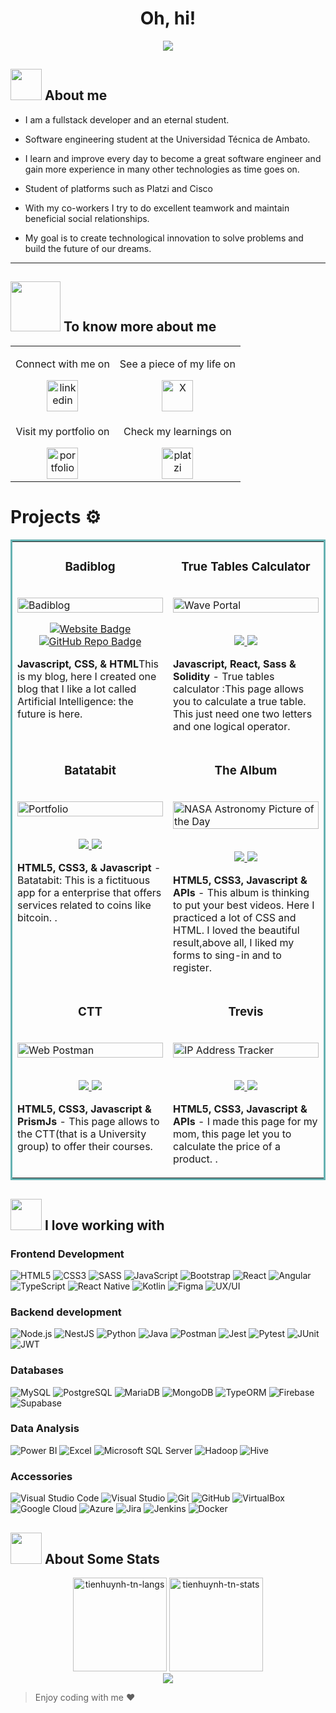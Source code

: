 
<h1 align="center"><b>Oh, hi!</b></h1>

<p align="center">
  <a href="https://github.com/DenverCoder1/readme-typing-svg"><img src="https://readme-typing-svg.herokuapp.com?font=Architects+Daughter&color=00FF00&size=25&center=true&vCenter=true&width=600&height=100&lines=I'm+Stalin+Badillo..⭐;Self-taught+Full-Stack+Developer,;Software+engineering+Student,;Let's+learn+and+create+together..<3++"></a>
</p>

## <picture><img src = "https://github.com/7oSkaaa/7oSkaaa/blob/main/Images/about_me.gif?raw=true" width = 50px></picture> About me

- I am a fullstack developer and an eternal student.
  
- Software engineering student at the Universidad Técnica de Ambato.

- I learn and improve every day to become a great software engineer and gain more experience in many other technologies as time goes on.

- Student of platforms such as Platzi and Cisco

- With my co-workers I try to do excellent teamwork and maintain beneficial social relationships.

- My goal is to create technological innovation to solve problems and build the future of our dreams.

  
___
## <img src='https://raw.githubusercontent.com/ShahriarShafin/ShahriarShafin/main/Assets/handshake.gif' width="80px"> To know more about me
<table align="center">
  <tr>
    <td align="center">
      <p>Connect with me on</p>
      <a href="https://www.linkedin.com/in/stalinbadillo/" target="blank">
        <img src="https://user-images.githubusercontent.com/88904952/234979284-68c11d7f-1acc-4f0c-ac78-044e1037d7b0.png" alt="linkedin" height="50" width="50" />
      </a>
    </td>
    <td align="center">
      <p>See a piece of my life on</p>
      <a href="https://twitter.com/badilleins" target="blank">
        <img src="https://static.vecteezy.com/system/resources/previews/034/716/139/non_2x/x-new-twitter-logo-free-png.png" alt="X" height="50" width="50" />
      </a>
    </td>
  </tr>
  <tr>
    <td align="center">
      <p>Visit my portfolio on</p>
      <a href="https://badilleins.github.io/" target="blank">
        <img src="https://cdn-icons-png.flaticon.com/512/2572/2572742.png" alt="portfolio" height="50" width="50" />
      </a>
    </td>
    <td align="center">
      <p>Check my learnings on</p>
      <a href="https://platzi.com/p/Badilleins/" target="blank">
        <img src="https://static.platzi.com/media/blog/unnamed-8089fc33-6322-4bd3-85de-1da032257d4b.png" alt="platzi" height="50" width="50" />
      </a>
    </td>
  </tr>
</table>

# Projects ⚙️

<!-- <h1 align="center">Projects</h1> -->
<table bordercolor="#66b2b2">

<tr>
<td width="50%" valign="top">
<h3 align="center">Badiblog</h3>

<br />
<img src="https://camo.githubusercontent.com/1be467a1e2f57943cd89559f3ab2613bcd1ba10b9c1c9358c9b237e115b88e08/68747470733a2f2f692e6962622e636f2f35466e3647644a2f652d686f6d652e706e67" width="100%" alt="Badiblog"/>
<br />

<p align="center">
  <a href="http://foodtrackr.me/BadiBlog/" target="_blank">
    <img src="https://img.shields.io/static/v1?label=Website&message=BadiBlog&color=0db7ed&style=for-the-badge&logo=google-chrome&logoColor=white" alt="Website Badge"/>
  </a>

  <a href="https://github.com/badilleins/BadiBlog" target="_blank">
    <img src="https://img.shields.io/static/v1?label=GitHub&message=Repo&color=181717&style=for-the-badge&logo=github&logoColor=white" alt="GitHub Repo Badge"/>
  </a>
</p>

<p><strong>Javascript, CSS, & HTML</strong>This is my blog, here I created one blog that I like a lot called Artificial Intelligence: the future is here.</p>

</td>
<td width="50%" valign="top">
<h3 align="center">True Tables Calculator</h3>
<br />
<a target="_blank" href="https://github.com/badilleins/Calculadora-Tablas-de-verdad">
<img src="images/waveportal.jpg" width="100%"  alt="Wave Portal"/>
</a>
<br />
<p align="center">
<br>
<a href="https://github.com/rahulkarda/Wave-Portal" target="_blank">
<img src="[https://img.shields.io/static/v1?label=|&message=REPO&color=f&style=plastic&logo=github&logo-color=white](https://img.shields.io/static/v1?label=%7C&message=REPO&color=f&style=plastic&logo=github&logo-color=white)"/>
</a>
<a href="https://waveatrahul.netlify.app/" target="_blank">
<img src="[https://img.shields.io/static/v1?label=|&message=WEBSITE&color=cdf998&style=plastic&logo=wordpress&logo-color=white](https://img.shields.io/static/v1?label=%7C&message=WEBSITE&color=cdf998&style=plastic&logo=wordpress&logo-color=white)"/>
</a>
</p>
<p><strong>Javascript, React, Sass & Solidity</strong> - True tables calculator :This page allows you to calculate a true table. This just need one two letters and one logical operator.
</p>
</td>
</tr>

<tr>
<td width="50%" valign="top">
<h3 align="center">Batatabit</h3>
<br />
<a target="_blank" href="[https://github.com/badilleins/Batatabit](https://github.com/badilleins/Batatabit)">
<img src="images/portfolio.jpg" width="100%" alt="Portfolio"/>
</a>
<br />
<p align="center">
<br>
<a href="https://github.com/rahulkarda/Portfolio" target="_blank">
<img src="[https://img.shields.io/static/v1?label=|&message=REPO&color=f&style=plastic&logo=github&logo-color=white](https://img.shields.io/static/v1?label=%7C&message=REPO&color=f&style=plastic&logo=github&logo-color=white)"/>
</a>
<a href="[http://rahulkarda.netlify.app](http://rahulkarda.netlify.app/)" target="_blank">
<img src="[https://img.shields.io/static/v1?label=|&message=WEBSITE&color=cdf998&style=plastic&logo=wordpress&logo-color=white](https://img.shields.io/static/v1?label=%7C&message=WEBSITE&color=cdf998&style=plastic&logo=wordpress&logo-color=white)"/>
</a>
</p>
<p><strong>HTML5, CSS3, & Javascript</strong> - Batatabit: This is a fictituous app for a enterprise that offers services related to coins like bitcoin.
.</p>
</td>
<td width="50%" valign="top">
<h3 align="center">The Album</h3>
<br />
<a target="_blank" href="https://github.com/badilleins/Album">
<img src="images/nasaapod.jpg" width="100%" alt="NASA Astronomy Picture of the Day"/>
</a>
<br />
<p align="center">
<br>
<a href="https://github.com/rahulkarda/NASA-APOD" target="_blank">
<img src="[https://img.shields.io/static/v1?label=|&message=REPO&color=f&style=plastic&logo=github&logo-color=white](https://img.shields.io/static/v1?label=%7C&message=REPO&color=f&style=plastic&logo=github&logo-color=white)"/>
</a>
<a href="[https://apodbyrahul.netlify.app](https://apodbyrahul.netlify.app/)" target="_blank">
<img src="[https://img.shields.io/static/v1?label=|&message=WEBSITE&color=cdf998&style=plastic&logo=wordpress&logo-color=white](https://img.shields.io/static/v1?label=%7C&message=WEBSITE&color=cdf998&style=plastic&logo=wordpress&logo-color=white)"/>
</a>
</p>
<p><strong>HTML5, CSS3, Javascript & APIs</strong> - This album is thinking to put your best videos. Here I practiced a lot of CSS and HTML. I loved the beautiful result,above all, I liked my forms to sing-in and to register. 
</p>
</td>
</tr>

<tr>
<td width="50%" valign="top">
<h3 align="center">CTT</h3>
<br />
<a target="_blank" href="[https://github.com/badilleins/CTT](https://github.com/badilleins/CTT)">
<img src="images/webpostman.jpg" width="100%" alt="Web Postman"/>
</a>
<br />
<p align="center">
<br>
<a href="https://github.com/rahulkarda/Web-Postman" target="_blank">
<img src="[https://img.shields.io/static/v1?label=|&message=REPO&color=f&style=plastic&logo=github&logo-color=white](https://img.shields.io/static/v1?label=%7C&message=REPO&color=f&style=plastic&logo=github&logo-color=white)"/>
</a>
<a href="[http://webpostman.netlify.app](http://webpostman.netlify.app/)" target="_blank">
<img src="[https://img.shields.io/static/v1?label=|&message=WEBSITE&color=cdf998&style=plastic&logo=wordpress&logo-color=white](https://img.shields.io/static/v1?label=%7C&message=WEBSITE&color=cdf998&style=plastic&logo=wordpress&logo-color=white)"/>
</a>
</p>
<p><strong>HTML5, CSS3, Javascript & PrismJs</strong> - This page allows to the CTT(that is a University group) to offer their courses.  
</p>
</td>
<td width="50%" valign="top">
<h3 align="center">Trevis</h3>
<br />
<a target="_blank" href="https://github.com/badilleins/trevis">
<img src="images/iptracker.jpg" width="100%" alt="IP Address Tracker"/>
</a>
<br />
<p align="center">
<br>
<a href="https://github.com/rahulkarda/IP-Address-Tracker" target="_blank">
<img src="[https://img.shields.io/static/v1?label=|&message=REPO&color=f&style=plastic&logo=github&logo-color=white](https://img.shields.io/static/v1?label=%7C&message=REPO&color=f&style=plastic&logo=github&logo-color=white)"/>
</a>
<a href="[https://trackmyip.netlify.app](https://trackmyip.netlify.app/)" target="_blank">
<img src="[https://img.shields.io/static/v1?label=|&message=WEBSITE&color=cdf998&style=plastic&logo=wordpress&logo-color=white](https://img.shields.io/static/v1?label=%7C&message=WEBSITE&color=cdf998&style=plastic&logo=wordpress&logo-color=white)"/>
</a>
</p>
<p><strong>HTML5, CSS3, Javascript & APIs</strong> - I made this page for my mom, this page let you to calculate the price of a product.
.</p>
</td>
</tr>
</table>




## <img src="https://media2.giphy.com/media/QssGEmpkyEOhBCb7e1/giphy.gif?cid=ecf05e47a0n3gi1bfqntqmob8g9aid1oyj2wr3ds3mg700bl&rid=giphy.gif" width="50px"> I love working with
### Frontend Development
![HTML5](https://img.shields.io/badge/html5-%23E34F26.svg?style=for-the-badge&logo=html5&logoColor=white) 
![CSS3](https://img.shields.io/badge/css3-%231572B6.svg?style=for-the-badge&logo=css3&logoColor=white) 
![SASS](https://img.shields.io/badge/Sass-CC6699?style=for-the-badge&logo=sass&logoColor=white)
![JavaScript](https://img.shields.io/badge/javascript-%23323330.svg?style=for-the-badge&logo=javascript&logoColor=%23F7DF1E) 
![Bootstrap](https://img.shields.io/badge/Bootstrap-7952B3?style=for-the-badge&logo=bootstrap&logoColor=white)
![React](https://img.shields.io/badge/React-20232A?style=for-the-badge&logo=react&logoColor=61DAFB)
![Angular](https://img.shields.io/badge/Angular-DD0031?style=for-the-badge&logo=angular&logoColor=white)
![TypeScript](https://img.shields.io/badge/TypeScript-007ACC?style=for-the-badge&logo=typescript&logoColor=white)
![React Native](https://img.shields.io/badge/React_Native-20232A?style=for-the-badge&logo=react&logoColor=61DAFB)
![Kotlin](https://img.shields.io/badge/Kotlin-0095D5?style=for-the-badge&logo=kotlin&logoColor=white)
![Figma](https://img.shields.io/badge/Figma-F24E1E?style=for-the-badge&logo=figma&logoColor=white)
![UX/UI](https://img.shields.io/badge/UX%2FUI--Design-blueviolet?style=for-the-badge)


### Backend development
![Node.js](https://img.shields.io/badge/Node.js-339933?style=for-the-badge&logo=nodedotjs&logoColor=white)
![NestJS](https://img.shields.io/badge/NestJS-E0234E?style=for-the-badge&logo=nestjs&logoColor=white)
![Python](https://img.shields.io/badge/Python-3776AB?style=for-the-badge&logo=python&logoColor=white)
![Java](https://img.shields.io/badge/java-%23ED8B00.svg?style=for-the-badge&logo=java&logoColor=white)
![Postman](https://img.shields.io/badge/Postman-FF6C37?style=for-the-badge&logo=postman&logoColor=white)
![Jest](https://img.shields.io/badge/Jest-C21325?style=for-the-badge&logo=jest&logoColor=white)
![Pytest](https://img.shields.io/badge/Pytest-3776AB?style=for-the-badge&logo=python&logoColor=white)
![JUnit](https://img.shields.io/badge/JUnit-25A162?style=for-the-badge&logo=java&logoColor=white)
![JWT](https://img.shields.io/badge/JWT-000000?style=for-the-badge&logo=jsonwebtokens&logoColor=white)

### Databases
![MySQL](https://img.shields.io/badge/MySQL-005C84?style=for-the-badge&logo=mysql&logoColor=white)
![PostgreSQL](https://img.shields.io/badge/PostgreSQL-4169E1?style=for-the-badge&logo=postgresql&logoColor=white)
![MariaDB](https://img.shields.io/badge/MariaDB-003545?style=for-the-badge&logo=mariadb&logoColor=white)
![MongoDB](https://img.shields.io/badge/MongoDB-47A248?style=for-the-badge&logo=mongodb&logoColor=white)
![TypeORM](https://img.shields.io/badge/TypeORM-262626?style=for-the-badge&logo=typeorm&logoColor=white)
![Firebase](https://img.shields.io/badge/Firebase-FFCA28?style=for-the-badge&logo=firebase&logoColor=black)
![Supabase](https://img.shields.io/badge/Supabase-3ECF8E?style=for-the-badge&logo=supabase&logoColor=white)



### Data Analysis
![Power BI](https://img.shields.io/badge/Power%20BI-F2C811?style=for-the-badge&logo=powerbi&logoColor=black)
![Excel](https://img.shields.io/badge/Microsoft%20Excel-217346?style=for-the-badge&logo=microsoft-excel&logoColor=white)
![Microsoft SQL Server](https://img.shields.io/badge/Microsoft%20SQL%20Server-CC2927?style=for-the-badge&logo=microsoft-sql-server&logoColor=white)
![Hadoop](https://img.shields.io/badge/Apache%20Hadoop-66CCFF?style=for-the-badge&logo=apache-hadoop&logoColor=black)
![Hive](https://img.shields.io/badge/Apache%20Hive-FDEE21?style=for-the-badge&logo=apache-hive&logoColor=black)


### Accessories
![Visual Studio Code](https://img.shields.io/badge/Visual%20Studio%20Code-0078d7.svg?style=for-the-badge&logo=visual-studio-code&logoColor=white) 
![Visual Studio](https://img.shields.io/badge/Visual%20Studio-5C2D91?style=for-the-badge&logo=visual-studio&logoColor=white)
![Git](https://img.shields.io/badge/git-%23F05033.svg?style=for-the-badge&logo=git&logoColor=white) 
![GitHub](https://img.shields.io/badge/github-%23121011.svg?style=for-the-badge&logo=github&logoColor=white) 
![VirtualBox](https://img.shields.io/badge/VirtualBox-183A61?style=for-the-badge&logo=virtualbox&logoColor=white)
![Google Cloud](https://img.shields.io/badge/Google%20Cloud-4285F4?style=for-the-badge&logo=google-cloud&logoColor=white)
![Azure](https://img.shields.io/badge/Microsoft%20Azure-0078D4?style=for-the-badge&logo=microsoft-azure&logoColor=white)
![Jira](https://img.shields.io/badge/Jira-0052CC?style=for-the-badge&logo=jira&logoColor=white)
![Jenkins](https://img.shields.io/badge/Jenkins-D24939?style=for-the-badge&logo=jenkins&logoColor=white)
![Docker](https://img.shields.io/badge/Docker-2496ED?style=for-the-badge&logo=docker&logoColor=white)



## <img src="https://media0.giphy.com/media/cNZqrH5IzOG0xrlWks/giphy.gif?cid=ecf05e47map255q427en9uprqc1sb0unjq5k4fnqg5pmhhs4&rid=giphy.gif&ct=s" width="50px"> About Some Stats
<div align="center">
<img height="150em" src="https://github-readme-stats.vercel.app/api/top-langs/?username=badilleins&layout=compact&show_icon=true&theme=algolia" alt="tienhuynh-tn-langs"/>
<img height="150em" src="https://github-readme-stats.vercel.app/api/?username=badilleins&layout=compact&show_icon=true&theme=algolia" alt="tienhuynh-tn-stats"/>
</div>
<div align="center">
  <img src="http://github-readme-streak-stats.herokuapp.com?user=badilleins&theme=algolia&background=0d1117&hide_border=true" />
</div>

> Enjoy coding with me ❤️
